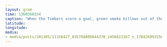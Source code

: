 ```yaml
---
layout: gram
time: 1368560154
caption: "When the Timbers score a goal, green smoke billows out of these weird tree stumps."
latitude: 
longitude: 
media:
- media/posts/201305/11326427_835784809844370_1456623267_n_17842699315000351.jpg
---
```

